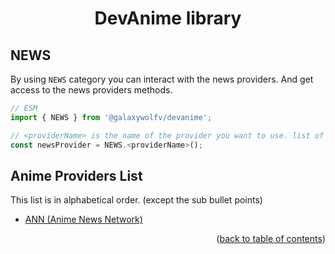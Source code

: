 <h1 align="center">DevAnime library</h1>

<h2>NEWS</h2>

By using `NEWS` category you can interact with the news providers. And get access to the news providers methods.

```ts
// ESM
import { NEWS } from '@galaxywolfv/devanime';

// <providerName> is the name of the provider you want to use. list of the proivders is below.
const newsProvider = NEWS.<providerName>();
```

## Anime Providers List
This list is in alphabetical order. (except the sub bullet points)

- [ANN (Anime News Network)](../providers/ann.md)

<p align="end">(<a href="https://github.com/galaxywolfv/devanime-library/tree/main/docs">back to table of contents</a>)</p>
